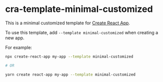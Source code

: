 # cra-template-minimal-customized

This is a minimal customized template for [Create React App](https://create-react-app.dev).

To use this template, add `--template minimal-customized` when creating a new app.

For example:

```sh
npx create-react-app my-app --template minimal-customized

# OR

yarn create react-app my-app --template minimal-customized
```
